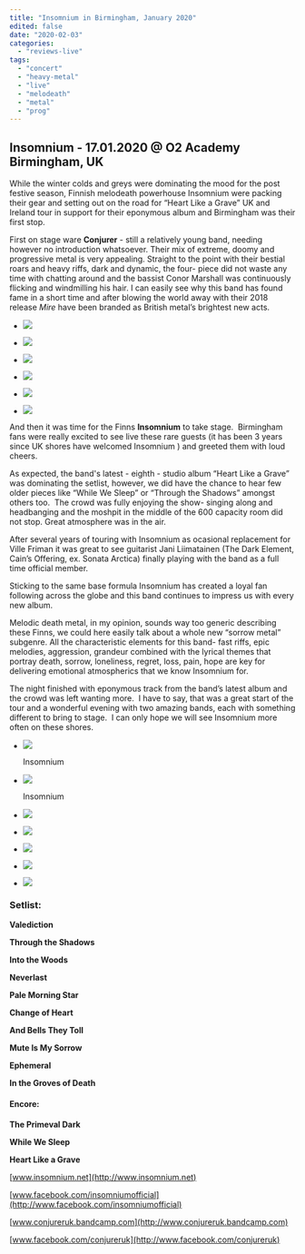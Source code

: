 ```yaml
---
title: "Insomnium in Birmingham, January 2020"
edited: false
date: "2020-02-03"
categories:
  - "reviews-live"
tags:
  - "concert"
  - "heavy-metal"
  - "live"
  - "melodeath"
  - "metal"
  - "prog"
---
```


## Insomnium - 17.01.2020 @ O2 Academy Birmingham, UK

While the winter colds and greys were dominating the mood for the post festive season, Finnish melodeath powerhouse Insomnium were packing their gear and setting out on the road for “Heart Like a Grave” UK and Ireland tour in support for their eponymous album and Birmingham was their first stop.

First on stage ware **Conjurer** \- still a relatively young band, needing however no introduction whatsoever. Their mix of extreme, doomy and progressive metal is very appealing. Straight to the point with their bestial roars and heavy riffs, dark and dynamic, the four- piece did not waste any time with chatting around and the bassist Conor Marshall was continuously flicking and windmilling his hair. I can easily see why this band has found fame in a short time and after blowing the world away with their 2018 release _Mire_ have been branded as British metal’s brightest new acts.

- [![](https://www.hellbound.ca/wp-content/uploads/2020/02/Conjurer.jpg)](https://www.hellbound.ca/?attachment_id=42378)

- [![](https://www.hellbound.ca/wp-content/uploads/2020/02/Conjurer01.jpg)](https://www.hellbound.ca/?attachment_id=42379)

- [![](https://www.hellbound.ca/wp-content/uploads/2020/02/Conjurer05.jpg)](https://www.hellbound.ca/?attachment_id=42383)

- [![](https://www.hellbound.ca/wp-content/uploads/2020/02/Conjurer02.jpg)](https://www.hellbound.ca/?attachment_id=42380)

- [![](https://www.hellbound.ca/wp-content/uploads/2020/02/Conjurer03.jpg)](https://www.hellbound.ca/?attachment_id=42381)

- [![](https://www.hellbound.ca/wp-content/uploads/2020/02/Conjurer04.jpg)](https://www.hellbound.ca/?attachment_id=42382)


And then it was time for the Finns **Insomnium** to take stage.  Birmingham fans were really excited to see live these rare guests (it has been 3 years since UK shores have welcomed Insomnium ) and greeted them with loud cheers.

As expected, the band's latest - eighth - studio album “Heart Like a Grave” was dominating the setlist, however, we did have the chance to hear few older pieces like “While We Sleep” or “Through the Shadows” amongst others too.  The crowd was fully enjoying the show- singing along and headbanging and the moshpit in the middle of the 600 capacity room did not stop. Great atmosphere was in the air.

After several years of touring with Insomnium as ocasional replacement for Ville Friman it was great to see guitarist Jani Liimatainen (The Dark Element, Cain’s Offering, ex. Sonata Arctica) finally playing with the band as a full time official member.

Sticking to the same base formula Insomnium has created a loyal fan following across the globe and this band continues to impress us with every new album.

Melodic death metal, in my opinion, sounds way too generic describing these Finns, we could here easily talk about a whole new “sorrow metal” subgenre. All the characteristic elements for this band- fast riffs, epic melodies, aggression, grandeur combined with the lyrical themes that portray death, sorrow, loneliness, regret, loss, pain, hope are key for delivering emotional atmospherics that we know Insomnium for.

The night finished with eponymous track from the band’s latest album and the crowd was left wanting more.  I have to say, that was a great start of the tour and a wonderful evening with two amazing bands, each with something different to bring to stage.  I can only hope we will see Insomnium more often on these shores.

- ![](https://www.hellbound.ca/wp-content/uploads/2020/02/Insomnium01.jpg)

    Insomnium

- ![](https://www.hellbound.ca/wp-content/uploads/2020/02/Insomnium04.jpg)

    Insomnium


- [![](https://www.hellbound.ca/wp-content/uploads/2020/02/Insomnium02.jpg)](https://www.hellbound.ca/?attachment_id=42386)

- [![](https://www.hellbound.ca/wp-content/uploads/2020/02/Insomnium03.jpg)](https://www.hellbound.ca/?attachment_id=42387)

- [![](https://www.hellbound.ca/wp-content/uploads/2020/02/Insomnium05.jpg)](https://www.hellbound.ca/?attachment_id=42389)

- [![](https://www.hellbound.ca/wp-content/uploads/2020/02/Insomnium06.jpg)](https://www.hellbound.ca/?attachment_id=42390)

- [![](https://www.hellbound.ca/wp-content/uploads/2020/02/Insomnium07.jpg)](https://www.hellbound.ca/?attachment_id=42391)


### Setlist:

**Valediction**

**Through the Shadows**

**Into the Woods**

**Neverlast**

**Pale Morning Star**

**Change of Heart**

**And Bells They Toll**

**Mute Is My Sorrow**

**Ephemeral**

**In the Groves of Death**

#### Encore:

**The Primeval Dark**

**While We Sleep**

**Heart Like a Grave**

[www.insomnium.net](http://www.insomnium.net)

[www.facebook.com/insomniumofficial](http://www.facebook.com/insomniumofficial)

[www.conjureruk.bandcamp.com](http://www.conjureruk.bandcamp.com)

[www.facebook.com/conjureruk](http://www.facebook.com/conjureruk)
